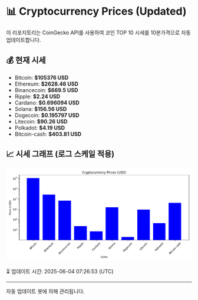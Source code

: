 
# 📊 Cryptocurrency Prices (Updated)

이 리포지토리는 CoinGecko API를 사용하여 코인 TOP 10 시세를 10분가격으로 자동 업데이트합니다.

## 💰 현재 시세
- Bitcoin: **$105376 USD**
- Ethereum: **$2628.46 USD**
- Binancecoin: **$669.5 USD**
- Ripple: **$2.24 USD**
- Cardano: **$0.696094 USD**
- Solana: **$156.56 USD**
- Dogecoin: **$0.195797 USD**
- Litecoin: **$90.26 USD**
- Polkadot: **$4.19 USD**
- Bitcoin-cash: **$403.81 USD**

## 📈 시세 그래프 (로그 스케일 적용)
![Crypto Prices](crypto_prices.png)

⏳ 업데이트 시간: 2025-06-04 07:26:53 (UTC)

---
자동 업데이트 봇에 의해 관리됩니다.
